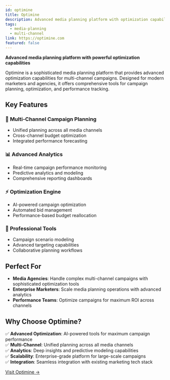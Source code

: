 ```yaml
---
id: optimine
title: Optimine
description: Advanced media planning platform with optimization capabilities for multi-channel campaigns.
tags:
  - media-planning
  - multi-channel
link: https://optimine.com
featured: false
---
```


**Advanced media planning platform with powerful optimization capabilities**

Optimine is a sophisticated media planning platform that provides advanced optimization capabilities for multi-channel campaigns. Designed for modern marketers and agencies, it offers comprehensive tools for campaign planning, optimization, and performance tracking.

## Key Features

### 🎯 **Multi-Channel Campaign Planning**
- Unified planning across all media channels
- Cross-channel budget optimization
- Integrated performance forecasting

### 📊 **Advanced Analytics**
- Real-time campaign performance monitoring
- Predictive analytics and modeling
- Comprehensive reporting dashboards

### ⚡ **Optimization Engine**
- AI-powered campaign optimization
- Automated bid management
- Performance-based budget reallocation

### 🔧 **Professional Tools**
- Campaign scenario modeling
- Advanced targeting capabilities
- Collaborative planning workflows

## Perfect For

- **Media Agencies**: Handle complex multi-channel campaigns with sophisticated optimization tools
- **Enterprise Marketers**: Scale media planning operations with advanced analytics
- **Performance Teams**: Optimize campaigns for maximum ROI across channels

## Why Choose Optimine?

✅ **Advanced Optimization**: AI-powered tools for maximum campaign performance  
✅ **Multi-Channel**: Unified planning across all media channels  
✅ **Analytics**: Deep insights and predictive modeling capabilities  
✅ **Scalability**: Enterprise-grade platform for large-scale campaigns  
✅ **Integration**: Seamless integration with existing marketing tech stack  

[Visit Optimine →](https://optimine.com) 